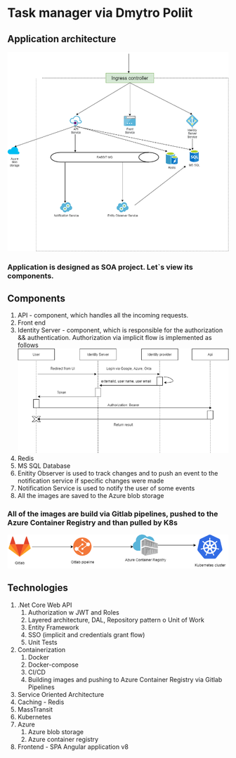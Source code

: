 # Task manager via Dmytro Poliit

## Application architecture
![SSO](img/Architecture.png)

### Application is designed as SOA project. Let`s view its components.

## Components
1. API - component, which handles all the incoming requests.
2. Front end
3. Identity Server - component, which is responsible for the authorization && authentication.
Authorization via implicit flow is implemented as follows
![SSO](img/SSO.png)
4. Redis
5. MS SQL Database
6. Enitity Observer is used to track changes and to push an event to the notification service if specific changes were made
7. Notification Service is used to notify the user of some events
8. All the images are saved to the Azure blob storage


### All of the images are build via Gitlab pipelines, pushed to the Azure Container Registry and than pulled by K8s
![SSO](img/CD.png)


## Technologies
1.  .Net Core Web API
    1. Authorization w JWT and Roles
    2. Layered architecture, DAL, Repository pattern o Unit of Work
    3. Entity Framework
    4. SSO (implicit and credentials grant flow)
    5. Unit Tests
2. Containerization
   1. Docker
   2. Docker-compose
   3. CI/CD
   4. Building images and pushing to Azure Container Registry via Gitlab Pipelines
3.  Service Oriented Architecture
4.  Caching - Redis
5.  MassTransit
6.  Kubernetes
7.  Azure
    1.  Azure blob storage
    2.  Azure container registry
8.  Frontend - SPA Angular application v8